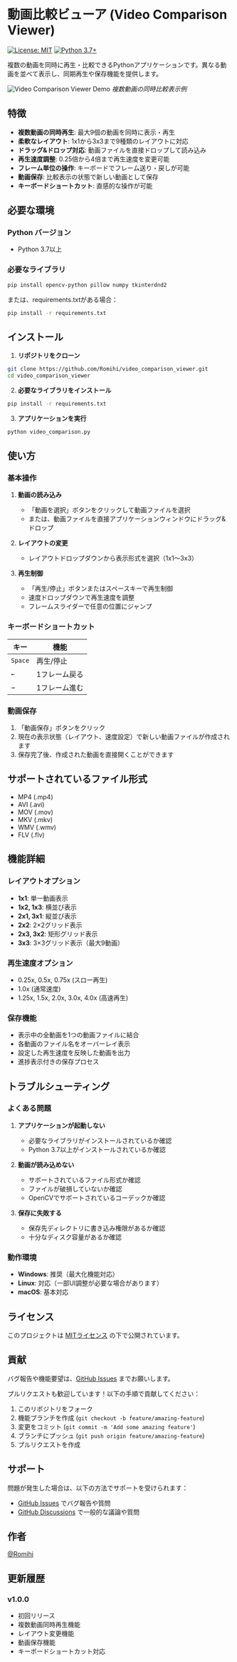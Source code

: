 # 動画比較ビューア (Video Comparison Viewer)

[![License: MIT](https://img.shields.io/badge/License-MIT-yellow.svg)](https://opensource.org/licenses/MIT)
[![Python 3.7+](https://img.shields.io/badge/python-3.7+-blue.svg)](https://www.python.org/downloads/)

複数の動画を同時に再生・比較できるPythonアプリケーションです。異なる動画を並べて表示し、同期再生や保存機能を提供します。

![Video Comparison Viewer Demo](docs/demo.gif)
*複数動画の同時比較表示例*

## 特徴

- **複数動画の同時再生**: 最大9個の動画を同時に表示・再生
- **柔軟なレイアウト**: 1x1から3x3まで9種類のレイアウトに対応
- **ドラッグ&ドロップ対応**: 動画ファイルを直接ドロップして読み込み
- **再生速度調整**: 0.25倍から4倍まで再生速度を変更可能
- **フレーム単位の操作**: キーボードでフレーム送り・戻しが可能
- **動画保存**: 比較表示の状態で新しい動画として保存
- **キーボードショートカット**: 直感的な操作が可能

## 必要な環境

### Python バージョン
- Python 3.7以上

### 必要なライブラリ
```bash
pip install opencv-python pillow numpy tkinterdnd2
```

または、requirements.txtがある場合：
```bash
pip install -r requirements.txt
```

## インストール

1. **リポジトリをクローン**
```bash
git clone https://github.com/Romihi/video_comparison_viewer.git
cd video_comparison_viewer
```

2. **必要なライブラリをインストール**
```bash
pip install -r requirements.txt
```

3. **アプリケーションを実行**
```bash
python video_comparison.py
```

## 使い方

### 基本操作

1. **動画の読み込み**
   - 「動画を選択」ボタンをクリックして動画ファイルを選択
   - または、動画ファイルを直接アプリケーションウィンドウにドラッグ&ドロップ

2. **レイアウトの変更**
   - レイアウトドロップダウンから表示形式を選択（1x1～3x3）

3. **再生制御**
   - 「再生/停止」ボタンまたはスペースキーで再生制御
   - 速度ドロップダウンで再生速度を調整
   - フレームスライダーで任意の位置にジャンプ

### キーボードショートカット

| キー | 機能 |
|------|------|
| `Space` | 再生/停止 |
| `←` | 1フレーム戻る |
| `→` | 1フレーム進む |

### 動画保存

1. 「動画保存」ボタンをクリック
2. 現在の表示状態（レイアウト、速度設定）で新しい動画ファイルが作成されます
3. 保存完了後、作成された動画を直接開くことができます

## サポートされているファイル形式

- MP4 (.mp4)
- AVI (.avi)
- MOV (.mov)
- MKV (.mkv)
- WMV (.wmv)
- FLV (.flv)

## 機能詳細

### レイアウトオプション
- **1x1**: 単一動画表示
- **1x2, 1x3**: 横並び表示
- **2x1, 3x1**: 縦並び表示
- **2x2**: 2×2グリッド表示
- **2x3, 3x2**: 矩形グリッド表示
- **3x3**: 3×3グリッド表示（最大9動画）

### 再生速度オプション
- 0.25x, 0.5x, 0.75x (スロー再生)
- 1.0x (通常速度)
- 1.25x, 1.5x, 2.0x, 3.0x, 4.0x (高速再生)

### 保存機能
- 表示中の全動画を1つの動画ファイルに結合
- 各動画のファイル名をオーバーレイ表示
- 設定した再生速度を反映した動画を出力
- 進捗表示付きの保存プロセス

## トラブルシューティング

### よくある問題

1. **アプリケーションが起動しない**
   - 必要なライブラリがインストールされているか確認
   - Python 3.7以上がインストールされているか確認

2. **動画が読み込めない**
   - サポートされているファイル形式か確認
   - ファイルが破損していないか確認
   - OpenCVでサポートされているコーデックか確認

3. **保存に失敗する**
   - 保存先ディレクトリに書き込み権限があるか確認
   - 十分なディスク容量があるか確認

### 動作環境
- **Windows**: 推奨（最大化機能対応）
- **Linux**: 対応（一部UI調整が必要な場合があります）
- **macOS**: 基本対応

## ライセンス

このプロジェクトは [MITライセンス](LICENSE) の下で公開されています。

## 貢献

バグ報告や機能要望は、[GitHub Issues](https://github.com/Romihi/video_comparison_viewer/issues) までお願いします。

プルリクエストも歓迎しています！以下の手順で貢献してください：

1. このリポジトリをフォーク
2. 機能ブランチを作成 (`git checkout -b feature/amazing-feature`)
3. 変更をコミット (`git commit -m 'Add some amazing feature'`)
4. ブランチにプッシュ (`git push origin feature/amazing-feature`)
5. プルリクエストを作成

## サポート

問題が発生した場合は、以下の方法でサポートを受けられます：

- [GitHub Issues](https://github.com/Romihi/video_comparison_viewer/issues) でバグ報告や質問
- [GitHub Discussions](https://github.com/Romihi/video_comparison_viewer/discussions) で一般的な議論や質問

## 作者

[@Romihi](https://github.com/Romihi)

## 更新履歴

### v1.0.0
- 初回リリース
- 複数動画同時再生機能
- レイアウト変更機能
- 動画保存機能
- キーボードショートカット対応